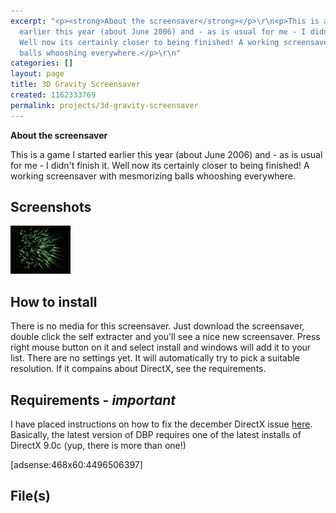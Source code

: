 ```yaml
---
excerpt: "<p><strong>About the screensaver</strong></p>\r\n<p>This is a game I started
  earlier this year (about June 2006) and - as is usual for me - I didn't finish it.
  Well now its certainly closer to being finished! A working screensaver with mesmorizing
  balls whooshing everywhere.</p>\r\n"
categories: []
layout: page
title: 3D Gravity Screensaver
created: 1162333769
permalink: projects/3d-gravity-screensaver
---
```

<p><strong>About the screensaver</strong></p>
<p>This is a game I started earlier this year (about June 2006) and - as is usual for me - I didn't finish it. Well now its certainly closer to being finished! A working screensaver with mesmorizing balls whooshing everywhere.</p>
<!--break-->
<h2>Screenshots</h2>
<p><a href="http://i.thingy-ma-jig.com/sites/thingy-ma-jig.co.uk/files/images/3d-grav-ss.png" class="fancybox" title="3D Gravity Screensaver"><img alt="3D Gravity Screensaver" src="/sites/thingy-ma-jig.co.uk/files/images/3d-grav-ss.thumbnail.png" /></a></p>
<h2>How to install</h2>
<p>There is no media for this screensaver. Just download the screensaver, double click the self extracter and you'll see a nice new screensaver. Press right mouse button on it and select install and windows will add it to your list. There are no settings yet. It will automatically try to pick a suitable resolution. If it compains about DirectX, see the requirements.</p>
<h2>Requirements - <em>important</em></h2>
<p>I have placed instructions on how to fix the december DirectX issue <a href="/projects" title="DBP Page">here</a>. Basically, the latest version of DBP requires one of the latest installs of DirectX 9.0c (yup, there is more than one!)</p>
<p>[adsense:468x60:4496506397]</p>
<h2>File(s)</h2>
